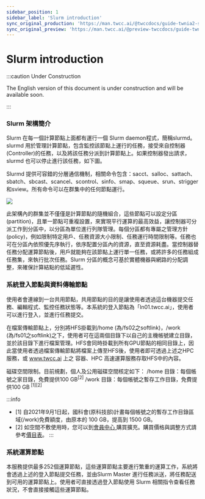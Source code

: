 ```yaml
---
sidebar_position: 1
sidebar_label: 'Slurm introduction'
sync_original_production: 'https://man.twcc.ai/@twccdocs/guide-twnia2-slurm-intro-zh' 
sync_original_preview: 'https://man.twcc.ai/@preview-twccdocs/guide-twnia2-slurm-intro-zh'
---
```


# Slurm introduction

:::caution Under Construction

The English version of this document is under construction and will be available soon.

:::

### Slurm 架構簡介

Slurm 在每一個計算節點上面都有運行一個 Slurm daemon程式，簡稱slurmd。slurmd 用於管理計算節點，包含監控該節點上運行的任務，接受來自控制器(Controller)的任務，以及將該任務分派到計算節點上。如果控制器發出請求，slurmd 也可以停止進行該任務，如下圖。

Slurmd 提供可容錯的分層通信機制，相關命令包含：sacct、salloc、sattach、sbatch、sbcast、scancel、scontrol、sinfo、smap、squeue、srun、strigger和sview。所有命令可以在群集中的任何節點運行。


![](https://cos.twcc.ai/SYS-MANUAL/uploads/upload_9403f959f7a927d90d3270c287929533.png)



此架構內的群集並不僅僅是計算節點的隨機組合，這些節點可以設定分區(partition)，且單一節點可重複設置，來實現平行運算的最高效益，讓控制器可分派工作到分區中，以分區為單位進行列隊管理。每個分區都有專屬之管理方針(policy)，例如限制特定用戶、任務資源大小限制、任務運行時間限制等。任務也可在分區內依照優先序執行，依序配置分區內的資源，直至資源耗盡。當控制器替任務分配運算節點後，用戶就能夠在該節點上運行單一任務，或將許多的任務組成任務集，來執行批次任務。Slurm 分區的概念可基於實體機器與網路的分配調整，來確保計算結點的低延遲性。

### 系統登入節點與資料傳輸節點

使用者會連線到一台共用節點，共用節點的目的是讓使用者透過這台機器提交任務、編輯程式、監控任務狀態等。本系統的登入節點為「ln01.twcc.ai」，使用者可以進行登入，並進行任務提交。

在檔案傳輸節點上，分別將HFS掛載到/home (為/fs02之softlink)，/work (為/fs01之softlink)之下，使用者可在這兩個目錄下以自己的主機帳號建立目錄，並於該目錄下進行檔案管理。HFS會同時掛載到所有GPU節點的相同目錄上，因此當使用者透過檔案傳輸節點將檔案上傳至HFS後，使用者即可透過上述之HPC服務，或 www.twcc.ai 上之 容器、HPC 高速運算服務存取HFS中的內容。

磁碟空間限制。目前規劃，個人及公用磁碟空間核定如下：
/home 目錄：每個帳號之家目錄，免費提供100 GB<sup>[2]</sup> 
/work 目錄：每個帳號之暫存工作目錄，免費提供100 GB<sup> [1][2] </sup> 

:::info
- [1] 自2021年9月1日起，國科會(原科技部)計畫每個帳號之的暫存工作目錄區域(/work)免費額度，由原本的 100 GB，提高到 1500 GB。
- [2] 如空間不敷使用時，您可以到[<ins>會員中心 <i class="fa fa-question-circle fa-question-circle-for-service" aria-hidden="true"></i></ins>](/docs/member/user-guides/member-key-quota/go-to-member-center.md) 購買擴充。購買價格與調整方式請參考[<ins>價目表</ins>](../../../pricing.mdx)。
:::

### 系統運算節點

本服務提供最多252個運算節點，這些運算節點主要進行繁重的運算工作，系統將會透過上述的登入節點提交任務，並由Slurm Master 進行任務派送，將任務配送到可用的運算節點上。使用者可直接透過登入節點使用 Slurm 相關指令查看任務狀況，不會直接接觸這些運算節點。